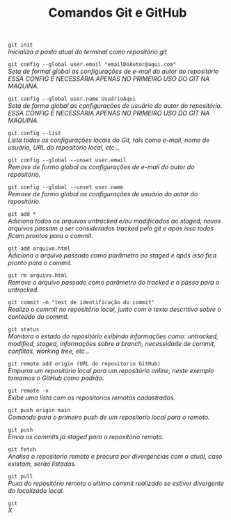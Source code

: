<h1 style="text-align: center;">Comandos Git e GitHub</h1>
<br>

```git init```  
*_Inicializa a pasta atual do terminal como repositório git_*  

```git config --global user.email "emailDoAutor@aqui.com"```  
*_Seta de formal global as configurações de e-mail do autor do repositório ESSA CONFIG É NECESSÁRIA APENAS NO PRIMEIRO USO DO GIT NA MAQUINA._*  

```git config --global user.name UsuárioAqui```  
*_Seta de forma global as configurações de usuário do autor do repositório. ESSA CONFIG É NECESSÁRIA APENAS NO PRIMEIRO USO DO GIT NA MAQUINA._*  

```git config --list```  
*_Lista todas as configurações locais do Git, tais como e-mail, nome de usuário, URL do repositório local, etc..._*  

```git config --global --unset user.email```  
*_Remove de forma global as configurações de e-mail do autor do repositório._*  

```git config --global --unset user.name```  
*_Remove de forma global as configurações de usuário do autor do repositório._*  

```git add *```  
*_Adiciona todos os arquivos untracked e/ou modificados ao staged, novos arquivos passam a ser considerados tracked pelo git e após isso todos ficam prontos para o commit._*  

```git add arquivo.html```  
*_Adiciona o arquivo passado como parâmetro ao staged e após isso fica pronto para o commit._* 

```git rm arquivo.html```  
*_Remove o arquivo passado como parâmetro do tracked e o passa para o untracked._*  

```git commit -m "text de identificação do commit"```  
*_Realiza o commit no repositório local, junto com o texto descritivo sobre o conteúdo do commit._*  

```git status```  
*_Monitora o estado do repositório exibindo informações como: untracked, modified, staged, informações sobre a branch, necessidade de commit, conflitos, working tree, etc..._*  

```git remote add origin (URL do repositorio GitHub)```  
*_Empurra um repositório local para um repositório online, neste exemplo tomamos o GitHub como padrão._*  

```git remote -v```  
*_Exibe uma lista com os repositorios remotos cadastrados._*  

```git push origin main```  
*_Comando para o primeiro push de um repositorio local para o remoto._*  

```git push```  
*_Envia os commits já staged para o repositório remoto._*  

```git fetch```  
*_Analisa o repositorio remoto e procura por divergencias com o atual, caso existam, serão listadas._*  

```git pull```  
*_Puxa do repositório remoto o ultimo commit realizado se estiver divergente do localizado local._*  

```git```  
*_X_*  